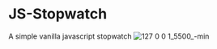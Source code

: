 # JS-Stopwatch
A simple vanilla javascript stopwatch 
![127 0 0 1_5500_-min](https://user-images.githubusercontent.com/64793047/210735574-d8f1f54a-f1aa-4827-9f53-e90f9dbbe58b.png)
